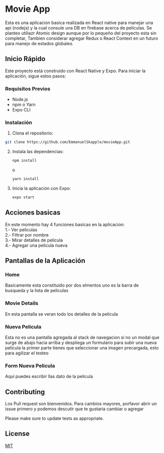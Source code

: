 
# Movie App

Esta es una aplicacion basica realizada en React native para manejar una api (nodejs) y la cual consule una DB en firebase acerca de peliculas.
Se planteo utiliazr Atomic design aunque por lo pequeño del proyecto esta sin completar,
Tambien considerar agregar Redux o React Context en un futuro para manejo de estados globales.

## Inicio Rápido

Este proyecto está construido con React Native y Expo. Para iniciar la aplicación, sigue estos pasos:

### Requisitos Previos

- Node.js
- npm o Yarn
- Expo CLI

### Instalación

1. Clona el repositorio:
 ```bash
git clone https://github.com/EmmanuelSkapple/movieApp.git
```
2. Instala las dependencias:
   ```bash
   npm install
   ```
   o
   ```bash
   yarn install
   ```
3. Inicia la aplicación con Expo:
   ```bash
   expo start
   ```

## Acciones basicas
En este momento hay 4 funciones basicas en la aplicacion:<br/>
1.- Ver peliculas  <br/>
2.- Filtrar por nombre<br/>
3.- Mirar detalles de pelicula<br/>
4.- Agregar una pelicula nueva<br/>
## Pantallas de la Aplicación

### Home
Basicamente esta constituido por dos elmentos uno es la barra de busqueda y la lista de peliculas

### Movie Details

En esta pantalla se veran todo los detalles de la pelicula

### Nueva Pelicula

Esta no es una pantalla agregada al stack de navegacion si no un modal que surge de abajo hacia arriba y despliega un formulario para subir una nueva pelicula
la primer parte tienes que seleccionar una imagen precargada, esto para agilizar el testeo
### Form Nueva Pelicula
Aqui puedes escribir llas dato de la pelicula 



## Contributing

Los Pull request son bienvenidos. Para cambios mayores, porfavor abrir un issue primero y podemos descutir que te gustaria cambiar o agregar

Please make sure to update tests as appropriate.

## License

[MIT](https://choosealicense.com/licenses/mit/)
